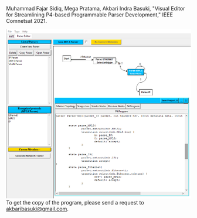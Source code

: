 Muhammad Fajar Sidiq, Mega Pratama, Akbari Indra Basuki, "Visual Editor for Streamlining P4-based Programmable Parser Development," IEEE Comnetsat 2021.

![VEP3](https://github.com/acbari/MiTE-SDN/blob/master/VEP3/images/vep3.png?raw=true)
To get the copy of the program, please send a request to akbaribasuki@gmail.com.
